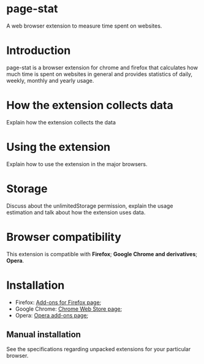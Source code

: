 # page-stat
A web browser extension to measure time spent on websites.

# Introduction
page-stat is a browser extension for chrome and firefox that calculates how
much time is spent on websites in general  and provides statistics
of daily, weekly, monthly and yearly usage.

# How the extension collects data
Explain how the extension collects the data

# Using the extension
Explain how to use the extension in the major browsers.

# Storage
Discuss about the unlimitedStorage permission, explain the usage estimation and talk about how the extension uses data.

# Browser compatibility
This extension is compatible with **Firefox**; **Google Chrome and derivatives**; **Opera**.

# Installation
* Firefox: [Add-ons for Firefox page]();
* Google Chrome: [Chrome Web Store page](); 
* Opera: [Opera add-ons page]();

## Manual installation
See the specifications regarding unpacked extensions for your particular browser.
